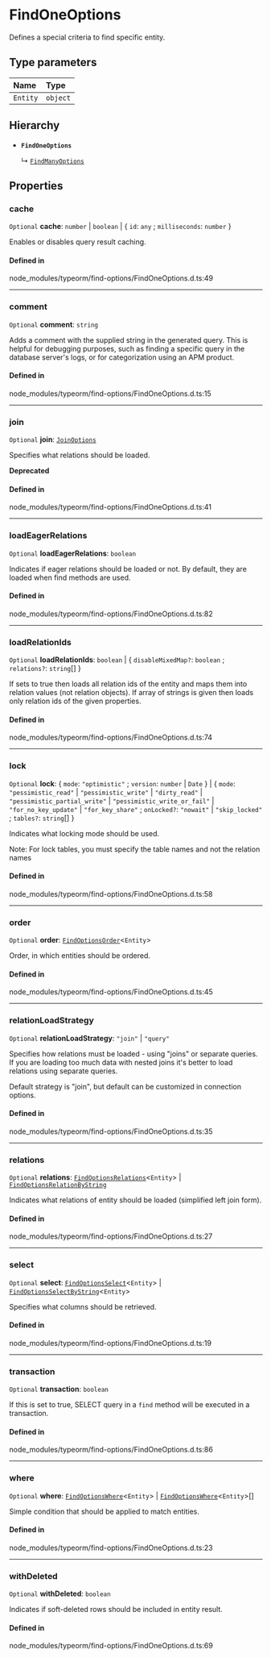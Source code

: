 # FindOneOptions

Defines a special criteria to find specific entity.

## Type parameters

| Name | Type |
| :------ | :------ |
| `Entity` | `object` |

## Hierarchy

- **`FindOneOptions`**

  ↳ [`FindManyOptions`](FindManyOptions.md)

## Properties

### cache

 `Optional` **cache**: `number` \| `boolean` \| { `id`: `any` ; `milliseconds`: `number`  }

Enables or disables query result caching.

#### Defined in

node_modules/typeorm/find-options/FindOneOptions.d.ts:49

___

### comment

 `Optional` **comment**: `string`

Adds a comment with the supplied string in the generated query.  This is
helpful for debugging purposes, such as finding a specific query in the
database server's logs, or for categorization using an APM product.

#### Defined in

node_modules/typeorm/find-options/FindOneOptions.d.ts:15

___

### join

 `Optional` **join**: [`JoinOptions`](JoinOptions.md)

Specifies what relations should be loaded.

**Deprecated**

#### Defined in

node_modules/typeorm/find-options/FindOneOptions.d.ts:41

___

### loadEagerRelations

 `Optional` **loadEagerRelations**: `boolean`

Indicates if eager relations should be loaded or not.
By default, they are loaded when find methods are used.

#### Defined in

node_modules/typeorm/find-options/FindOneOptions.d.ts:82

___

### loadRelationIds

 `Optional` **loadRelationIds**: `boolean` \| { `disableMixedMap?`: `boolean` ; `relations?`: `string`[]  }

If sets to true then loads all relation ids of the entity and maps them into relation values (not relation objects).
If array of strings is given then loads only relation ids of the given properties.

#### Defined in

node_modules/typeorm/find-options/FindOneOptions.d.ts:74

___

### lock

 `Optional` **lock**: { `mode`: ``"optimistic"`` ; `version`: `number` \| `Date`  } \| { `mode`: ``"pessimistic_read"`` \| ``"pessimistic_write"`` \| ``"dirty_read"`` \| ``"pessimistic_partial_write"`` \| ``"pessimistic_write_or_fail"`` \| ``"for_no_key_update"`` \| ``"for_key_share"`` ; `onLocked?`: ``"nowait"`` \| ``"skip_locked"`` ; `tables?`: `string`[]  }

Indicates what locking mode should be used.

Note: For lock tables, you must specify the table names and not the relation names

#### Defined in

node_modules/typeorm/find-options/FindOneOptions.d.ts:58

___

### order

 `Optional` **order**: [`FindOptionsOrder`](../types/FindOptionsOrder.md)<`Entity`\>

Order, in which entities should be ordered.

#### Defined in

node_modules/typeorm/find-options/FindOneOptions.d.ts:45

___

### relationLoadStrategy

 `Optional` **relationLoadStrategy**: ``"join"`` \| ``"query"``

Specifies how relations must be loaded - using "joins" or separate queries.
If you are loading too much data with nested joins it's better to load relations
using separate queries.

Default strategy is "join", but default can be customized in connection options.

#### Defined in

node_modules/typeorm/find-options/FindOneOptions.d.ts:35

___

### relations

 `Optional` **relations**: [`FindOptionsRelations`](../types/FindOptionsRelations.md)<`Entity`\> \| [`FindOptionsRelationByString`](../types/FindOptionsRelationByString.md)

Indicates what relations of entity should be loaded (simplified left join form).

#### Defined in

node_modules/typeorm/find-options/FindOneOptions.d.ts:27

___

### select

 `Optional` **select**: [`FindOptionsSelect`](../types/FindOptionsSelect.md)<`Entity`\> \| [`FindOptionsSelectByString`](../types/FindOptionsSelectByString.md)<`Entity`\>

Specifies what columns should be retrieved.

#### Defined in

node_modules/typeorm/find-options/FindOneOptions.d.ts:19

___

### transaction

 `Optional` **transaction**: `boolean`

If this is set to true, SELECT query in a `find` method will be executed in a transaction.

#### Defined in

node_modules/typeorm/find-options/FindOneOptions.d.ts:86

___

### where

 `Optional` **where**: [`FindOptionsWhere`](../types/FindOptionsWhere.md)<`Entity`\> \| [`FindOptionsWhere`](../types/FindOptionsWhere.md)<`Entity`\>[]

Simple condition that should be applied to match entities.

#### Defined in

node_modules/typeorm/find-options/FindOneOptions.d.ts:23

___

### withDeleted

 `Optional` **withDeleted**: `boolean`

Indicates if soft-deleted rows should be included in entity result.

#### Defined in

node_modules/typeorm/find-options/FindOneOptions.d.ts:69
